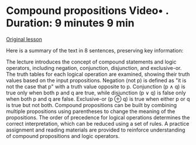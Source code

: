 # Compound propositions Video• . Duration: 9 minutes 9 min

[Original lesson](https://www.coursera.org/learn/uol-discrete-mathematics/lecture/zfO0A/compound-propositions)

Here is a summary of the text in 8 sentences, preserving key information:

The lecture introduces the concept of compound statements and logic operators, including negation, conjunction, disjunction, and exclusive-or. The truth tables for each logical operation are examined, showing their truth values based on the input propositions. Negation (not p) is defined as "it is not the case that p" with a truth value opposite to p. Conjunction (p ∧ q) is true only when both p and q are true, while disjunction (p ∨ q) is false only when both p and q are false. Exclusive-or (p ⊕ q) is true when either p or q is true but not both. Compound propositions can be built by combining multiple propositions using parentheses to change the meaning of the propositions. The order of precedence for logical operations determines the correct interpretation, which can be reduced using a set of rules. A practice assignment and reading materials are provided to reinforce understanding of compound propositions and logic operators.


